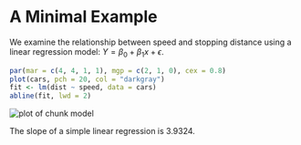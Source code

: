 # A Minimal Example

We examine the relationship between speed and stopping
distance using a linear regression model:
$Y = \beta_0 + \beta_1 x + \epsilon$.


```r
par(mar = c(4, 4, 1, 1), mgp = c(2, 1, 0), cex = 0.8)
plot(cars, pch = 20, col = "darkgray")
fit <- lm(dist ~ speed, data = cars)
abline(fit, lwd = 2)
```

![plot of chunk model](http://db.yihui.org/knitr-examples/figure/049-cars-demo-model-1.png)

The slope of a simple linear regression is 3.9324.
